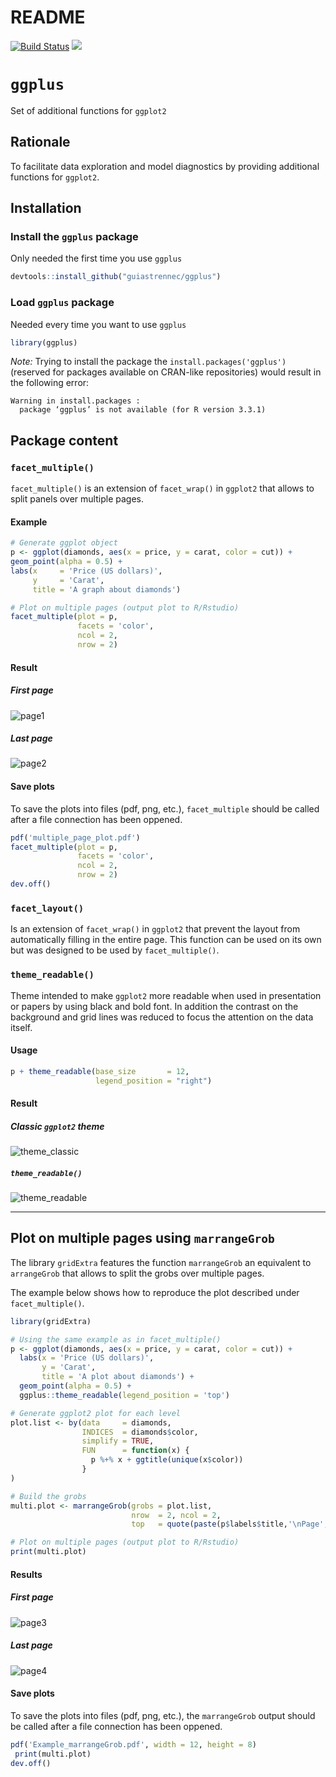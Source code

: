 README
================

[![Build Status](https://travis-ci.org/guiastrennec/ggplus.svg?branch=master)](https://travis-ci.org/guiastrennec/ggplus)
![](http://www.r-pkg.org/badges/version/modelviz)

`ggplus`
========

Set of additional functions for `ggplot2`

Rationale
---------

To facilitate data exploration and model diagnostics by providing additional functions for `ggplot2`.

Installation
------------

### Install the `ggplus` package

Only needed the first time you use `ggplus`

``` r
devtools::install_github("guiastrennec/ggplus")
```

### Load `ggplus` package

Needed every time you want to use `ggplus`

``` r
library(ggplus)
```

*Note:* Trying to install the package the `install.packages('ggplus')` (reserved for packages available on CRAN-like repositories) would result in the following error:

    Warning in install.packages :
      package ‘ggplus’ is not available (for R version 3.3.1)

Package content
---------------

### `facet_multiple()`

`facet_multiple()` is an extension of `facet_wrap()` in `ggplot2` that allows to split panels over multiple pages.

#### Example

``` r
# Generate ggplot object
p <- ggplot(diamonds, aes(x = price, y = carat, color = cut)) +
geom_point(alpha = 0.5) +
labs(x     = 'Price (US dollars)',
     y     = 'Carat',
     title = 'A graph about diamonds')

# Plot on multiple pages (output plot to R/Rstudio)
facet_multiple(plot = p, 
               facets = 'color', 
               ncol = 2, 
               nrow = 2)
```

#### Result

##### First page

![page1](inst/img/facet_multiple-1.jpg)

##### Last page

![page2](inst/img/facet_multiple-2.jpg)

#### Save plots

To save the plots into files (pdf, png, etc.), `facet_multiple` should be called after a file connection has been oppened.

``` r
pdf('multiple_page_plot.pdf')
facet_multiple(plot = p, 
               facets = 'color', 
               ncol = 2, 
               nrow = 2)
dev.off()
```

### `facet_layout()`

Is an extension of `facet_wrap()` in `ggplot2` that prevent the layout from automatically filling in the entire page. This function can be used on its own but was designed to be used by `facet_multiple()`.

### `theme_readable()`

Theme intended to make `ggplot2` more readable when used in presentation or papers by using black and bold font. In addition the contrast on the background and grid lines was reduced to focus the attention on the data itself.

#### Usage

``` r
p + theme_readable(base_size       = 12,
                   legend_position = "right")
```

#### Result

##### Classic `ggplot2` theme

![theme\_classic](inst/img/theme_classic-1.jpg)

##### `theme_readable()`

![theme\_readable](inst/img/theme_readable-1.jpg)

------------------------------------------------------------------------

Plot on multiple pages using `marrangeGrob`
-------------------------------------------

The library `gridExtra` features the function `marrangeGrob` an equivalent to `arrangeGrob` that allows to split the grobs over multiple pages.

The example below shows how to reproduce the plot described under `facet_multiple()`.

``` r
library(gridExtra)

# Using the same example as in facet_multiple()
p <- ggplot(diamonds, aes(x = price, y = carat, color = cut)) +
  labs(x = 'Price (US dollars)',
       y = 'Carat', 
       title = 'A plot about diamonds') +
  geom_point(alpha = 0.5) + 
  ggplus::theme_readable(legend_position = 'top')

# Generate ggplot2 plot for each level
plot.list <- by(data     = diamonds,
                INDICES  = diamonds$color,
                simplify = TRUE,
                FUN      = function(x) {
                  p %+% x + ggtitle(unique(x$color))
                }
)

# Build the grobs
multi.plot <- marrangeGrob(grobs = plot.list,
                           nrow  = 2, ncol = 2,
                           top   = quote(paste(p$labels$title,'\nPage', g, 'of', pages)))

# Plot on multiple pages (output plot to R/Rstudio)
print(multi.plot)
```

#### Results

##### First page

![page3](inst/img/marrangeGrob-1.jpg)

##### Last page

![page4](inst/img/marrangeGrob-2.jpg)

#### Save plots

To save the plots into files (pdf, png, etc.), the `marrangeGrob` output should be called after a file connection has been oppened.

``` r
pdf('Example_marrangeGrob.pdf', width = 12, height = 8)
 print(multi.plot)
dev.off()
```
